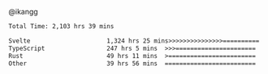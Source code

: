 @ikangg
<!--START_SECTION:waka-->

```txt
Total Time: 2,103 hrs 39 mins

Svelte                     1,324 hrs 25 mins>>>>>>>>>>>>>>>==========   61.79 %
TypeScript                 247 hrs 5 mins  >>>======================   11.53 %
Rust                       49 hrs 11 mins  >========================   02.29 %
Other                      39 hrs 56 mins  =========================   01.86 %
```

<!--END_SECTION:waka-->

